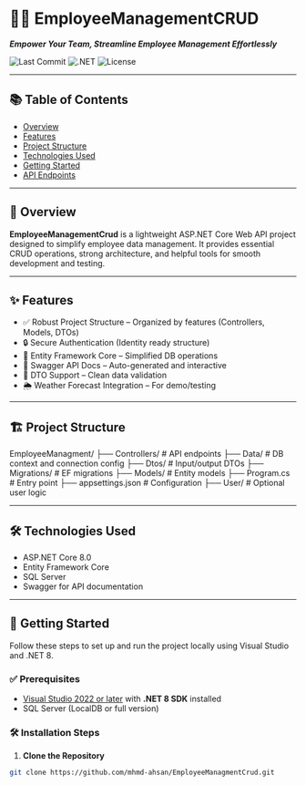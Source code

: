 # 👨‍💼  EmployeeManagementCRUD

_**Empower Your Team, Streamline Employee Management Effortlessly**_

![Last Commit](https://img.shields.io/github/last-commit/mhmd-ahsan/EmployeeManagmentCrud)
![.NET](https://img.shields.io/badge/.NET-8.0-blue)
![License](https://img.shields.io/badge/license-MIT-green)

---

## 📚 Table of Contents

- [Overview](#-overview)
- [Features](#-features)
- [Project Structure](#-project-structure)
- [Technologies Used](#technologies-used)
- [Getting Started](#-getting-started)
- [API Endpoints](#-api-endpoints)

---

## 📖 Overview

**EmployeeManagementCrud** is a lightweight ASP.NET Core Web API project designed to simplify employee data management. It provides essential CRUD operations, strong architecture, and helpful tools for smooth development and testing.

---

## ✨ Features

- ✅ Robust Project Structure – Organized by features (Controllers, Models, DTOs)
- 🔒 Secure Authentication (Identity ready structure)
- 💾 Entity Framework Core – Simplified DB operations
- 📘 Swagger API Docs – Auto-generated and interactive
- 📨 DTO Support – Clean data validation
- 🌦️ Weather Forecast Integration – For demo/testing

---

## 🏗 Project Structure

EmployeeManagment/
├── Controllers/ # API endpoints
├── Data/ # DB context and connection config
├── Dtos/ # Input/output DTOs
├── Migrations/ # EF migrations
├── Models/ # Entity models
├── Program.cs # Entry point
├── appsettings.json # Configuration
├── User/ # Optional user logic

---
## 🛠️ Technologies Used


- ASP.NET Core 8.0
- Entity Framework Core
- SQL Server
- Swagger for API documentation
---
## 🚀 Getting Started

Follow these steps to set up and run the project locally using Visual Studio and .NET 8.

### ✅ Prerequisites

- [Visual Studio 2022 or later](https://visualstudio.microsoft.com/) with **.NET 8 SDK** installed
- SQL Server (LocalDB or full version)

### 🛠 Installation Steps

1. **Clone the Repository**

```bash
git clone https://github.com/mhmd-ahsan/EmployeeManagmentCrud.git
